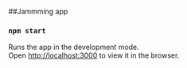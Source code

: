 ##Jammming app

### `npm start`

Runs the app in the development mode.<br>
Open [http://localhost:3000](http://localhost:3000) to view it in the browser.
